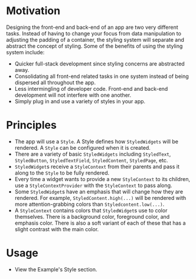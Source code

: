 # Motivation
Designing the front-end and back-end of an app are two very different tasks. Instead of having to change your focus from data manipulation to adjusting the padding of a container, the styling system will separate and abstract the concept of styling. Some of the benefits of using the styling system include:
- Quicker full-stack development since styling concerns are abstracted away.
- Consolidating all front-end related tasks in one system instead of being dispersed all throughout the app.
- Less intermingling of developer code. Front-end and back-end development will not interfere with one another. 
- Simply plug in and use a variety of styles in your app.

# Principles
- The app will use a `Style`. A Style defines how `StyledWidgets` will be rendered. A `Style` can be configured when it is created.
- There are a variety of basic `StyledWidgets` including `StyledText`, `StyledButton`, `StyledTextField`, `StyledContent`, `StyledPage`, etc.
- `StyledWidget`s receive a `StyleContext` from their parents and pass it along to the `Style` to be fully rendered.
- Every time a widget wants to provide a new `StyleContext` to its children, use a `StyleContextProvider` with the `StyleContext` to pass along.
- Some `StyledWidget`s have an emphasis that will change how they are rendered. For example, `StyledContent.high(...)` will be rendered with more attention-grabbing colors than `Styledcontent.low(...)`.
- A `StyleContext` contains colors that `StyledWidget`s use to color themselves. There is a background color, foreground color, and emphasis color. There is also a soft variant of each of these that has a slight contrast with the main color.

# Usage
- View the Example's Style section.
